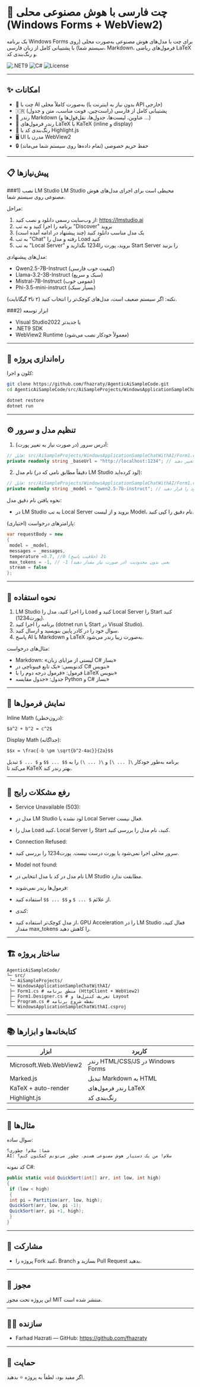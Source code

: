 # 💬 چت فارسی با هوش مصنوعی محلی (Windows Forms + WebView2)

یک برنامه Windows Forms برای چت با مدل‌های هوش مصنوعی به‌صورت محلی (روی سیستم شما) با پشتیبانی کامل از زبان فارسی، Markdown، فرمول‌های ریاضی LaTeX و رنگ‌بندی کد.

![.NET9](https://img.shields.io/badge/.NET-9.0-512BD4?style=flat-square&logo=dotnet)
![C#](https://img.shields.io/badge/C%23-13.0-239120?style=flat-square&logo=csharp)
![License](https://img.shields.io/badge/License-MIT-green?style=flat-square)

---

## ✨ امکانات

- 🎯 چت با AI به‌صورت کاملاً محلی (بدون نیاز به اینترنت یا API خارجی)
- 🇮🇷 پشتیبانی کامل از فارسی (راست‌چین، فونت مناسب، متن و جدول)
- 📝 رندر Markdown (عناوین، لیست‌ها، جدول‌ها، نقل‌قول‌ها و ...)
- 🧮 رندر فرمول‌های LaTeX با KaTeX (inline و display)
- 🎨 رنگ‌بندی کد با Highlight.js
- 🖥️ UI مدرن با WebView2
- 🔒 حفظ حریم خصوصی (تمام داده‌ها روی سیستم شما می‌ماند)

---

## 📋 پیش‌نیازها

###1) نصب LM Studio
LM Studio محیطی است برای اجرای مدل‌های هوش مصنوعی روی سیستم شما.

مراحل:
1. از وب‌سایت رسمی دانلود و نصب کنید: https://lmstudio.ai
2. برنامه را اجرا کنید و به تب "Discover" بروید
3. یک مدل مناسب دانلود کنید (چند پیشنهاد در ادامه آمده است)
4. به تب "Chat" رفته و مدل را Load کنید
5. به تب "Local Server" بروید، پورت را1234 بگذارید و Start Server را بزنید

مدل‌های پیشنهادی:
- Qwen2.5-7B-Instruct (کیفیت خوب فارسی)
- Llama-3.2-3B-Instruct (سبک و سریع)
- Mistral-7B-Instruct (عمومی خوب)
- Phi-3.5-mini-instruct (بسیار سبک)

نکته: اگر سیستم ضعیف است، مدل‌های کوچک‌تر را انتخاب کنید (۲ تا۳ گیگابایت).

###2) ابزار توسعه
- Visual Studio2022 یا جدیدتر
- .NET9 SDK
- WebView2 Runtime (معمولاً خودکار نصب می‌شود)

---

## 🚀 راه‌اندازی پروژه

کلون و اجرا:
```bash
git clone https://github.com/fhazraty/AgenticAiSampleCode.git
cd AgenticAiSampleCode/src/AiSampleProjects/WindowsApplicationSampleChatWithAI

dotnet restore
dotnet run
```

---

## ⚙️ تنظیم مدل و سرور

1) آدرس سرور (در صورت نیاز به تغییر پورت):
```csharp
// فایل: src/AiSampleProjects/WindowsApplicationSampleChatWithAI/Form1.cs
private readonly string _baseUrl = "http://localhost:1234"; // اگر پورت عوض شد اینجا را تغییر دهید
```

2) نام مدل (دقیقاً مطابق نامی که در LM Studio لود کرده‌اید):
```csharp
// فایل: src/AiSampleProjects/WindowsApplicationSampleChatWithAI/Form1.cs
private readonly string _model = "qwen2.5-7b-instruct"; // نام مدل خود را قرار دهید
```

نحوه یافتن نام دقیق مدل:
- در LM Studio به تب Local Server بروید و از لیست Model، نام دقیق را کپی کنید.

پارامترهای درخواست (اختیاری):
```csharp
var requestBody = new
{
 model = _model,
 messages = _messages,
 temperature =0.7, //0 تا2 (خلاقیت پاسخ)
 max_tokens = -1, // -1 یعنی بدون محدودیت (در صورت نیاز مقدار دهید)
 stream = false
};
```

---

## 📖 نحوه استفاده

1. LM Studio را اجرا کنید، مدل را Load کنید و Local Server را Start کنید (پورت1234).
2. برنامه را اجرا کنید (dotnet run یا Start در Visual Studio).
3. سوال خود را در کادر پایین بنویسید و ارسال کنید.
4. پاسخ AI با Markdown و LaTeX به‌صورت زیبا رندر می‌شود.

مثال‌های درخواست:
- Markdown: «لیستی از مزایای زبان C# بساز»
- کدنویسی: «یک تابع فیبوناچی در C# بنویس»
- فرمول: «فرمول درجه دوم را با LaTeX بنویس»
- جدول: «جدول مقایسه Python و C# بساز»

---

## 🧮 نمایش فرمول‌ها

Inline Math (درون‌خطی):
```
$a^2 + b^2 = c^2$
```

Display Math (جداگانه):
```
$$x = \frac{-b \pm \sqrt{b^2-4ac}}{2a}$$
```

برنامه به‌طور خودکار `\[ ... \]` و `\( ... \)` را به `$$ ... $$` و `$ ... $` تبدیل می‌کند تا KaTeX بهتر رندر کند.

---

## 🐛 رفع مشکلات رایج

- Service Unavailable (503):
 - مدل در LM Studio لود نشده یا Local Server فعال نیست.
 - مدل را Load کنید، Local Server را Start کنید، نام مدل را بررسی کنید.

- Connection Refused:
 - سرور محلی اجرا نمی‌شود یا پورت درست نیست. پورت1234 را بررسی کنید.

- Model not found:
 - نام مدل در کد با مدل انتخابی در LM Studio مطابقت ندارد.

- فرمول‌ها رندر نمی‌شوند:
 - از علائم `$ ... $` و `$$ ... $$` استفاده کنید.

- کندی:
 - از مدل کوچک‌تر استفاده کنید، GPU Acceleration را در LM Studio فعال کنید، مقدار max_tokens را کاهش دهید.

---

## 🏗️ ساختار پروژه

```
AgenticAiSampleCode/
└─ src/
 └─ AiSampleProjects/
 └─ WindowsApplicationSampleChatWithAI/
 ├─ Form1.cs # منطق برنامه (HttpClient + WebView2)
 ├─ Form1.Designer.cs # تعریف کنترل‌ها و Layout
 ├─ Program.cs # نقطه شروع برنامه
 └─ WindowsApplicationSampleChatWithAI.csproj
```

---

## 📚 کتابخانه‌ها و ابزارها

| ابزار | کاربرد |
|------|--------|
| Microsoft.Web.WebView2 | رندر HTML/CSS/JS در Windows Forms |
| Marked.js | تبدیل Markdown به HTML |
| KaTeX + auto-render | رندر فرمول‌های LaTeX |
| Highlight.js | رنگ‌بندی کد |

---

## 🧪 مثال‌ها

سوال ساده:
```
شما: سلام! چطوری؟
AI: سلام! من یک دستیار هوش مصنوعی هستم. چطور می‌تونم کمکتون کنم؟
```

کد نمونه C#:
```csharp
public static void QuickSort(int[] arr, int low, int high)
{
 if (low < high)
 {
 int pi = Partition(arr, low, high);
 QuickSort(arr, low, pi -1);
 QuickSort(arr, pi +1, high);
 }
}
```

---

## 🤝 مشارکت

- پروژه را Fork کنید، Branch بسازید و Pull Request بدهید.

---

## 📄 مجوز

این پروژه تحت مجوز MIT منتشر شده است.

---

## 👨‍💻 سازنده

- Farhad Hazrati — GitHub: https://github.com/fhazraty

---

## 🌟 حمایت

اگر مفید بود، لطفاً به پروژه ⭐ بدهید.
